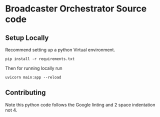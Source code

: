 # Broadcaster Orchestrator Source code

## Setup Locally

Recommend setting up a python Virtual environment.

`pip install -r requirements.txt`

Then for running locally run

`uvicorn main:app --reload`

## Contributing

Note this python code follows the Google linting and 2 space indentation not 4.
